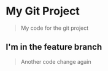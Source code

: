 # My Git Project

> My code for the git project

## I'm in the feature branch

>Another code change again

